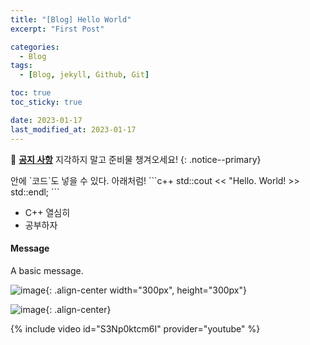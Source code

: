 ```yaml
---
title: "[Blog] Hello World"
excerpt: "First Post"

categories:
  - Blog
tags:
  - [Blog, jekyll, Github, Git]

toc: true
toc_sticky: true

date: 2023-01-17
last_modified_at: 2023-01-17
---
```


🌝 **<u>공지 사항</u>** 지각하지 말고 준비물 챙겨오세요!
{: .notice--primary}

<div class="notice--primary" markdown="1">
안에 `코드`도 넣을 수 있다. 아래처럼!
    ```c++
std::cout << "Hello. World! >> std::endl;
    ```

- C++ 열심히
- 공부하자
</div>

<div class="notice">
  <h4>Message</h4>
  <p>A basic message.</p>
</div>

![image](https://user-images.githubusercontent.com/42318591/83347976-dd69a700-a363-11ea-8e3f-4ca56ce20a87.png){: .align-center width="300px", height="300px"}

![image](https://media1.giphy.com/media/jp8vmgIxRtKPmdnkyj/giphy.gif?cid=ecf05e47328ab653e6da460ffbf8bfa4a2781fac5df90c6c&rid=giphy.gif){: .align-center}

{% include video id="S3Np0ktcm6I" provider="youtube" %}
